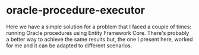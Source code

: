 # oracle-procedure-executor
Here we have a simple solution for a problem that I faced a couple of times: running Oracle procedures using Entity Framework Core. There's probably a better way to achieve the same results but, the one I present here, worked for me and it can be adapted to different scenarios.
